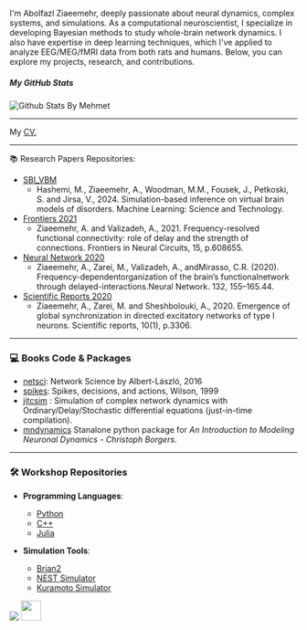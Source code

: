 

I'm Abolfazl Ziaeemehr, deeply passionate about neural dynamics, complex systems, and simulations. As a computational neuroscientist, I specialize in developing Bayesian methods to study whole-brain network dynamics. I also have expertise in deep learning techniques, which I've applied to analyze EEG/MEG/fMRI data from both rats and humans. Below, you can explore my projects, research, and contributions.

##### My GitHub Stats
  ![Github Stats By Mehmet](https://github-readme-stats-sigma-five.vercel.app/api?username=Ziaeemehr&count_private=true&title_color=fff&icon_color=79ff97&bg_color=151515&text_color=9f9f9f)  

---

My [CV.](https://github.com/Ziaeemehr/ziaeemehr/blob/main/Ziaeemehr.pdf)

---

📚 Research Papers Repositories:
- [SBI_VBM](https://github.com/ins-amu/SBI-VBMs)
  - Hashemi, M., Ziaeemehr, A., Woodman, M.M., Fousek, J., Petkoski, S. and Jirsa, V., 2024. Simulation-based inference on virtual brain models of disorders. Machine Learning: Science and Technology.
- [Frontiers 2021](https://github.com/Ziaeemehr/Frontiers2021)
  - Ziaeemehr, A. and Valizadeh, A., 2021. Frequency-resolved functional connectivity: role of delay and the strength of connections. Frontiers in Neural Circuits, 15, p.608655.
- [Neural Network 2020](https://github.com/ITNG/ziaeeNN2020)
  - Ziaeemehr, A., Zarei, M., Valizadeh, A., andMirasso, C.R. (2020). Frequency-dependentorganization of the brain’s functionalnetwork through delayed-interactions.Neural Network. 132, 155–165.44.
- [Scientific Reports 2020](https://github.com/Ziaeemehr/SReport2020)
  - Ziaeemehr, A., Zarei, M. and Sheshbolouki, A., 2020. Emergence of global synchronization in directed excitatory networks of type I neurons. Scientific reports, 10(1), p.3306.

---

### 💻 Books Code & Packages
- [netsci](https://github.com/Ziaeemehr/netsci): Network Science by Albert-László, 2016
- [spikes](https://github.com/Ziaeemehr/spikes): Spikes, decisions, and actions, Wilson, 1999
- [jitcsim](https://github.com/Ziaeemehr/JITCSIM) : Simulation of complex network dynamics with Ordinary/Delay/Stochastic differential equations (just-in-time compilation).
- [mndynamics](https://github.com/Ziaeemehr/mndynamics) Stanalone python package for *An Introduction to Modeling Neuronal Dynamics - Christoph Borgers*.

---

### 🛠️ Workshop Repositories

- **Programming Languages**:
  - [Python](https://github.com/Ziaeemehr/workshop_scripting)
  - [C++](https://github.com/Ziaeemehr/cpp_workshop)
  - [Julia](https://github.com/Ziaeemehr/workshop_julia)

- **Simulation Tools**:
  - [Brian2](https://github.com/Ziaeemehr/workshop_brian)
  - [NEST Simulator](https://github.com/Ziaeemehr/itng_nest)
  - [Kuramoto Simulator](https://github.com/Ziaeemehr/Kuramoto_model)


[<img src="https://upload.wikimedia.org/wikipedia/commons/5/5e/ResearchGate_icon_SVG.svg">](https://www.researchgate.net/profile/Abolfazl-Ziaeemehr) [<img src="https://upload.wikimedia.org/wikipedia/commons/f/f8/LinkedIn_icon_circle.svg" width=35>](https://www.linkedin.com/in/ziaeemehr)



